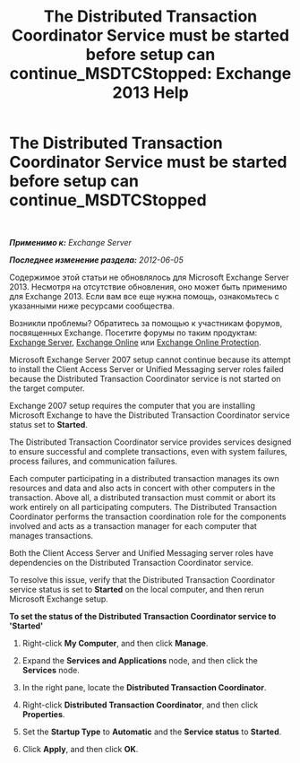 ﻿---
title: 'The Distributed Transaction Coordinator Service must be started before setup can continue_MSDTCStopped: Exchange 2013 Help'
TOCTitle: The Distributed Transaction Coordinator Service must be started before setup can continue_MSDTCStopped
ms:assetid: 96e33c94-348e-4a0b-9585-9bee81be4355
ms:mtpsurl: https://technet.microsoft.com/ru-ru/library/ms.exch.setupreadiness.msdtcstopped(v=EXCHG.150)
ms:contentKeyID: 50488708
ms.date: 04/30/2018
mtps_version: v=EXCHG.150
ms.translationtype: HT
---

# The Distributed Transaction Coordinator Service must be started before setup can continue\_MSDTCStopped

 

_**Применимо к:** Exchange Server_

_**Последнее изменение раздела:** 2012-06-05_

Содержимое этой статьи не обновлялось для Microsoft Exchange Server 2013. Несмотря на отсутствие обновления, оно может быть применимо для Exchange 2013. Если вам все еще нужна помощь, ознакомьтесь с указанными ниже ресурсами сообщества.

Возникли проблемы? Обратитесь за помощью к участникам форумов, посвященных Exchange. Посетите форумы по таким продуктам: [Exchange Server](https://go.microsoft.com/fwlink/p/?linkid=60612), [Exchange Online](https://go.microsoft.com/fwlink/p/?linkid=267542) или [Exchange Online Protection](https://go.microsoft.com/fwlink/p/?linkid=285351).

Microsoft Exchange Server 2007 setup cannot continue because its attempt to install the Client Access Server or Unified Messaging server roles failed because the Distributed Transaction Coordinator service is not started on the target computer.

Exchange 2007 setup requires the computer that you are installing Microsoft Exchange to have the Distributed Transaction Coordinator service status set to **Started**.

The Distributed Transaction Coordinator service provides services designed to ensure successful and complete transactions, even with system failures, process failures, and communication failures.

Each computer participating in a distributed transaction manages its own resources and data and also acts in concert with other computers in the transaction. Above all, a distributed transaction must commit or abort its work entirely on all participating computers. The Distributed Transaction Coordinator performs the transaction coordination role for the components involved and acts as a transaction manager for each computer that manages transactions.

Both the Client Access Server and Unified Messaging server roles have dependencies on the Distributed Transaction Coordinator service.

To resolve this issue, verify that the Distributed Transaction Coordinator service status is set to **Started** on the local computer, and then rerun Microsoft Exchange setup.

**To set the status of the Distributed Transaction Coordinator service to 'Started'**

1.  Right-click **My Computer**, and then click **Manage**.

2.  Expand the **Services and Applications** node, and then click the **Services** node.

3.  In the right pane, locate the **Distributed Transaction Coordinator**.

4.  Right-click **Distributed Transaction Coordinator**, and then click **Properties**.

5.  Set the **Startup Type** to **Automatic** and the **Service status** to **Started**.

6.  Click **Apply**, and then click **OK**.

